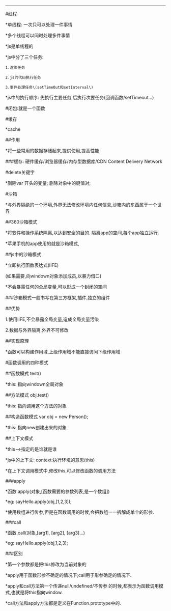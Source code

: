 ---

\#线程

\*单线程: 一次只可以处理一件事情

\*多个线程可以同时处理多件事情

\*js是单线程的

\*js中分了三个任务:

```
1.渲染任务

2.js的代码执行任务

3.事件处理任务\(setTimeOut和setInterval\)
```

\*js中的执行顺序: 先执行主要任务,后执行次要任务\(回调函数\/setTimeout...\)

\#闭包:就是一个函数

\#缓存

\*cache

\#\#作用

\*将一些常用的数据存储起来,提供使用,提高性能

\#\#\#缓存: 硬件缓存\/浏览器缓存\/内存型数据库\/CDN  Content Delivery Network

\#delete关键字

\*删除var 开头的变量; 删除对象中的键值对;

\#沙箱

\*与外界隔绝的一个环境,外界无法修改环境内任何信息,沙箱内的东西属于一个世界

\#\#360沙箱模式

\*将软件和操作系统隔离,以达到安全的目的. 隔离app的空间,每个app独立运行.

\*苹果手机的app使用的就是沙箱模式,

\#\#js中的沙箱模式

\*立即执行函数表达式\(IIFE\)

\(如果需要,向windown对象添加成员,以暴力借口\)

\*不会暴露任何的全局变量,可以形成一个封闭的空间

\#\#\#沙箱模式一般书写在第三方框架,插件,独立的组件

\#\#优势

1.使用IIFE,不会暴露全局变量,造成全局变量污染

2.数据与外界隔离,外界不可修改

\#\#实现原理

\*函数可以构建作用域,上级作用域不能直接访问下级作用域

\#函数调用的四种模式

\#\#函数模式  test\(\)

\*this: 指向windown全局对象

\#\#方法模式  obj.test\(\)

\*this: 指向调用这个方法的对象

\#\#构造函数模式  var obj = new Person\(\);

\*this: 指向new创建出来的对象

\#\#上下文模式

\*this--&gt;指定的是谁就是谁

\*js中的上下文: context:执行环境的意思\(this\)

\*在上下文调用模式中,修改this,可以修改函数的调用方法

\#\#\#apply

\*函数.apply\(对象,\[函数需要的参数列表,是一个数组\]\)

\*eg: sayHello.apply\(obj,\[1,2,3\]\);

\*使用数组进行传参,但是在函数调用的时候,会把数组一一拆解成单个的形参.

\#\#\#call

\*函数.call\(对象,\[arg1\], \[arg2\],  \[arg3\]...\)

\*eg: sayHello.apply\(obj,1,2,3\);

\#\#\#区别

\*第一个参数都是把this修改为当前对象的

\*apply用于函数形参不确定的情况下;call用于形参确定的情况下.

\*apply和call方法第一个传递null\/undefined\/不传参 的时候,都表示为函数调用模式,也就是将this指向window.

\*call方法和apply方法都是定义在Function.prototype中的.

